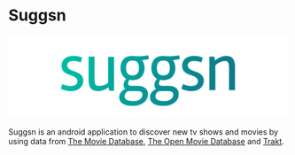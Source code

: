 Suggsn
=====

![Suggsn icon](static/SuggsnIcon.png "Suggsn")

Suggsn is an android application to discover new tv shows and movies by using data from [The Movie Database](https://www.themoviedb.org/), 
[The Open Movie Database](http://www.omdbapi.com/) and [Trakt](https://trakt.tv/).

